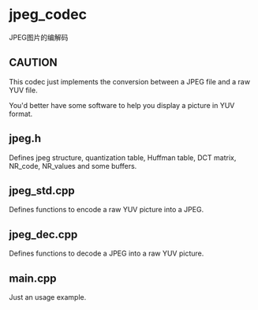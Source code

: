 # jpeg_codec
JPEG图片的编解码
## CAUTION
This codec just implements the conversion between a JPEG file and a raw YUV file.

You'd better have some software to help you display a picture in YUV format.
## jpeg.h
Defines jpeg structure, quantization table, Huffman table, DCT matrix, NR_code, NR_values and some buffers.
## jpeg_std.cpp
Defines functions to encode a raw YUV picture into a JPEG.
## jpeg_dec.cpp
Defines functions to decode a JPEG into a raw YUV picture.
## main.cpp
Just an usage example.
